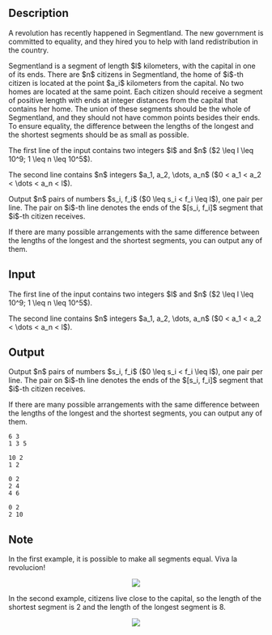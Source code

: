 ## Description

<div><p>A revolution has recently happened in Segmentland. The new government is committed to equality, and they hired you to help with land redistribution in the country.</p><p>Segmentland is a segment of length $l$ kilometers, with the capital in one of its ends. There are $n$ citizens in Segmentland, the home of $i$-th citizen is located at the point $a_i$ kilometers from the capital. No two homes are located at the same point. Each citizen should receive a segment of positive length with ends at integer distances from the capital that contains her home. The union of these segments should be the&nbsp;whole of Segmentland, and they should not have common points besides their ends. To ensure equality, the difference between the lengths of the longest and the shortest segments should be as small as possible.</p></div><div class="input-specification"><p>The first line of the input contains two integers $l$ and $n$ ($2 \leq l \leq 10^9; 1 \leq n \leq 10^5$).</p><p>The second line contains $n$ integers $a_1, a_2, \dots, a_n$ ($0 &lt; a_1 &lt; a_2 &lt; \dots &lt; a_n &lt; l$).</p></div><div class="output-specification"><p>Output $n$ pairs of numbers $s_i, f_i$ ($0 \leq s_i &lt; f_i \leq l$), one pair per line. The pair on $i$-th line denotes the&nbsp;ends of the $[s_i, f_i]$ segment that $i$-th citizen receives.</p><p>If there are many possible arrangements with the same difference between the lengths of the longest and the shortest segments, you can output any of them.</p></div>

## Input

<p>The first line of the input contains two integers $l$ and $n$ ($2 \leq l \leq 10^9; 1 \leq n \leq 10^5$).</p><p>The second line contains $n$ integers $a_1, a_2, \dots, a_n$ ($0 &lt; a_1 &lt; a_2 &lt; \dots &lt; a_n &lt; l$).</p>

## Output

<p>Output $n$ pairs of numbers $s_i, f_i$ ($0 \leq s_i &lt; f_i \leq l$), one pair per line. The pair on $i$-th line denotes the&nbsp;ends of the $[s_i, f_i]$ segment that $i$-th citizen receives.</p><p>If there are many possible arrangements with the same difference between the lengths of the longest and the shortest segments, you can output any of them.</p>





```input1
6 3
1 3 5
```




```input2
10 2
1 2
```




```output1
0 2
2 4
4 6
```




```output2
0 2
2 10
```



## Note

<p>In the first example, it is possible to make all segments equal. <span class="tex-font-style-it">Viva la revolucion!</span></p><center> <img class="tex-graphics" src="file://ba3BwaPp.png" style="max-width: 100.0%;max-height: 100.0%;"> </center><p>In the second example, citizens live close to the capital, so the length of the shortest segment is 2 and the&nbsp;length of the longest segment is 8.</p><center> <img class="tex-graphics" src="file://SsxY5ISI.png" style="max-width: 100.0%;max-height: 100.0%;"> </center>
